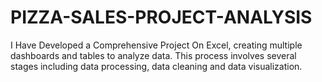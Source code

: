# PIZZA-SALES-PROJECT-ANALYSIS
I Have Developed a Comprehensive Project On Excel, creating multiple dashboards and tables to analyze data. This process involves several stages  including data processing, data cleaning and data visualization.

